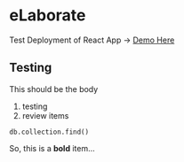 # eLaborate
Test Deployment of React App -> [Demo Here](https://jsstokes.github.io/eLaborate/)
## Testing
This should be the body
 1. testing
 1. review items
```
db.collection.find()
```
So, this is a **bold** item...
